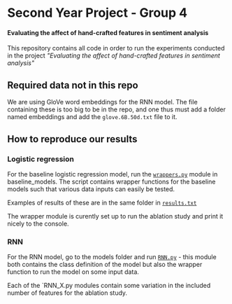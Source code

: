 # Second Year Project - Group 4

#### Evaluating the affect of hand-crafted features in sentiment analysis

This repository contains all code in order to run the experiments conducted in the project *"Evaluating the affect of hand-crafted features in sentiment analysis"*

## Required data not in this repo

We are using GloVe word embeddings for the RNN model. The file containing these is too big to be in the repo, and one thus must add a folder named embeddings and add the `glove.6B.50d.txt` file to it.

## How to reproduce our results

### Logistic regression

For the baseline logistic regression model, run the [`wrappers.py`](https://github.itu.dk/frph/2ndyearproject/blob/master/baseline_models/wrappers.py) module in baseline_models. The script contains wrapper functions for the baseline models such that various data inputs can easily be tested. 

Examples of results of these are in the same folder in [`results.txt`](https://github.itu.dk/frph/2ndyearproject/blob/master/baseline_models/results.txt)

The wrapper module is curently set up to run the ablation study and print it nicely to the console.

### RNN

For the RNN model, go to the models folder and run [`RNN.py`](https://github.itu.dk/frph/2ndyearproject/blob/master/models/RNN.py) - this module both contains the class definition of the model but also the wrapper function to run the model on some input data. 

Each of the `RNN_X.py modules contain some variation in the included number of features for the ablation study. 




